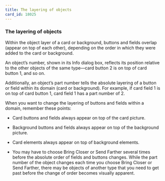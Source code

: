 ```yaml
---
title: The layering of objects
card_id: 18025
---
```


### The layering of objects

Within the object layer of a card or background, buttons and fields overlap (appear on top of each other), depending on the order in which they were added to the card or background.

An object’s number, shown in its Info dialog box, reflects its position relative to the other objects of the same type—card button 2 is on top of card button 1, and so on. 

Additionally, an object’s part number tells the absolute layering of a button or field within its domain (card or background).  For example, if card field 1 is on top of card button 1, card field 1 has a part number of  2.

When you want to change the layering of buttons and fields within a domain, remember these points:

* Card buttons and fields always appear on
   top of the card picture.

* Background buttons and fields always 
   appear on top of the background picture.

* Card elements always appear on top of 
    background elements.

* You may have to choose Bring Closer or 
    Send Farther several times before the 
    absolute order of fields and buttons 
    changes.  While the part number of the 
    object changes each time you choose 
    Bring Closer or Send Farther, there may 
    be objects of another type that you need 
    to get past before the change of order 
    becomes visually apparent.